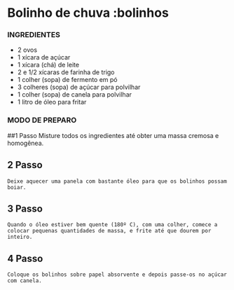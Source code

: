 # Bolinho de chuva :bolinhos

### INGREDIENTES
 - 2 ovos
 - 1 xícara de açúcar
 - 1 xícara (chá) de leite
 - 2 e 1/2 xícaras de farinha de trigo
 - 1 colher (sopa) de fermento em pó
 - 3 colheres (sopa) de açúcar para polvilhar
 - 1 colher (sopa) de canela para polvilhar
 - 1 litro de óleo para fritar

### MODO DE PREPARO

 ##1 Passo
	Misture todos os ingredientes até obter uma massa cremosa e homogênea.

 ## 2 Passo
	Deixe aquecer uma panela com bastante óleo para que os bolinhos possam boiar.

 ## 3 Passo
	Quando o óleo estiver bem quente (180º C), com uma colher, comece a colocar pequenas quantidades de massa, e frite até que dourem por inteiro.

 ## 4 Passo
	Coloque os bolinhos sobre papel absorvente e depois passe-os no açúcar com canela.